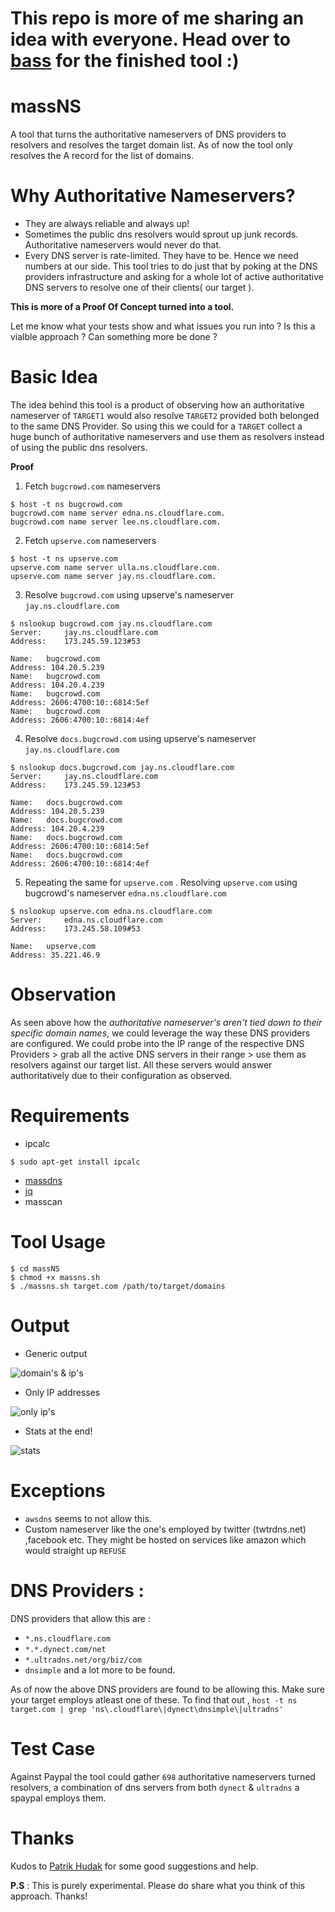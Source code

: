 
# This repo is more of me sharing an idea with everyone. Head over to [bass](https://github.com/Abss0x7tbh/bass) for the finished tool :)


# massNS
A tool that turns the authoritative nameservers of DNS providers to resolvers and resolves the target domain list. As of now the tool only resolves the A record for the list of domains.

# Why Authoritative Nameservers?

- They are always reliable and always up!
- Sometimes the public dns resolvers would sprout up junk records. Authoritative nameservers would never do that.
- Every DNS server is rate-limited. They have to be. Hence we need numbers at our side. This tool tries to do just that by poking at the DNS providers infrastructure and asking for a whole lot of active authoritative DNS servers to resolve one of their clients( our target ).

**This is more of a Proof Of Concept turned into a tool.**

Let me know what your tests show and what issues you run into ? Is this a vialble approach ? Can something more be done ?

# Basic Idea

The idea behind this tool is a product of observing how an authoritative nameserver of `TARGET1` would also resolve `TARGET2` provided both belonged to the same DNS Provider. So using this we could for a `TARGET` collect a huge bunch of authoritative nameservers and use them as resolvers instead of using the public dns resolvers.

**Proof**

1. Fetch `bugcrowd.com` nameservers

```
$ host -t ns bugcrowd.com
bugcrowd.com name server edna.ns.cloudflare.com.
bugcrowd.com name server lee.ns.cloudflare.com.
```
2. Fetch `upserve.com` nameservers

```
$ host -t ns upserve.com
upserve.com name server ulla.ns.cloudflare.com.
upserve.com name server jay.ns.cloudflare.com.
```
3. Resolve `bugcrowd.com` using upserve's nameserver `jay.ns.cloudflare.com`

```
$ nslookup bugcrowd.com jay.ns.cloudflare.com
Server:		jay.ns.cloudflare.com
Address:	173.245.59.123#53

Name:	bugcrowd.com
Address: 104.20.5.239
Name:	bugcrowd.com
Address: 104.20.4.239
Name:	bugcrowd.com
Address: 2606:4700:10::6814:5ef
Name:	bugcrowd.com
Address: 2606:4700:10::6814:4ef
```
4. Resolve `docs.bugcrowd.com` using upserve's nameserver `jay.ns.cloudflare.com`

```
$ nslookup docs.bugcrowd.com jay.ns.cloudflare.com
Server:		jay.ns.cloudflare.com
Address:	173.245.59.123#53

Name:	docs.bugcrowd.com
Address: 104.20.5.239
Name:	docs.bugcrowd.com
Address: 104.20.4.239
Name:	docs.bugcrowd.com
Address: 2606:4700:10::6814:5ef
Name:	docs.bugcrowd.com
Address: 2606:4700:10::6814:4ef
```
5. Repeating the same for `upserve.com` . Resolving `upserve.com` using bugcrowd's nameserver `edna.ns.cloudflare.com`

```
$ nslookup upserve.com edna.ns.cloudflare.com
Server:		edna.ns.cloudflare.com
Address:	173.245.58.109#53

Name:	upserve.com
Address: 35.221.46.9
```

# Observation

As seen above how the *authoritative nameserver's aren't tied down to their specific domain names*, we could leverage the way these DNS providers are configured. We could probe into the IP range of the respective DNS Providers > grab all the active DNS servers in their range > use them as resolvers against our target list. All these servers would answer authoritatively due to their configuration as observed.

# Requirements

- ipcalc

```
$ sudo apt-get install ipcalc
```
- [massdns](https://github.com/blechschmidt/massdns)
- [jq](https://stedolan.github.io/jq/download/)
- masscan

# Tool Usage

```
$ cd massNS
$ chmod +x massns.sh
$ ./massns.sh target.com /path/to/target/domains
```

# Output

- Generic output

![domain's & ip's ](https://user-images.githubusercontent.com/32202226/65171312-78268d80-da42-11e9-818c-96e1d96a749a.png)

- Only IP addresses

![only ip's](https://user-images.githubusercontent.com/32202226/65171313-78268d80-da42-11e9-8059-2bc3367ddd6b.png)

- Stats at the end!

![stats](https://user-images.githubusercontent.com/32202226/65171311-778df700-da42-11e9-9310-7f323a66a311.png)

# Exceptions

- `awsdns` seems to not allow this.
- Custom nameserver like the one's employed by twitter (twtrdns.net) ,facebook etc. They might be hosted on services like amazon which would straight up `REFUSE`

# DNS Providers :

DNS providers that allow this are :

- `*.ns.cloudflare.com`
- `*.*.dynect.com/net`
- `*.ultradns.net/org/biz/com`
- `dnsimple`
and a lot more to be found.

As of now the above DNS providers are found to be allowing this. Make sure your target employs atleast one of these. To find that out ,
`host -t ns target.com | grep 'ns\.cloudflare\|dynect\dnsimple\|ultradns'`


# Test Case

Against Paypal the tool could gather `698` authoritative nameservers turned resolvers, a combination of dns servers from both `dynect` & `ultradns` a spaypal employs them.

# Thanks

Kudos to [Patrik Hudak](https://twitter.com/0xpatrik) for some good suggestions and help.


**P.S** : This is purely experimental. Please do share what you think of this approach. Thanks!
